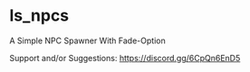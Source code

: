 # ls_npcs
A Simple NPC Spawner With Fade-Option

Support and/or Suggestions: https://discord.gg/6CpQn6EnD5
